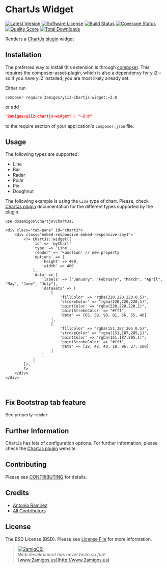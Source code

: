 ChartJs Widget
==============

[![Latest Version](https://img.shields.io/github/tag/2amigos/yii2-chartjs-widget.svg?style=flat-square&label=release)](https://github.com/2amigos/yii2-chartjs-widget/tags)
[![Software License](https://img.shields.io/badge/license-BSD-brightgreen.svg?style=flat-square)](LICENSE.md)
[![Build Status](https://img.shields.io/travis/2amigos/yii2-chartjs-widget/master.svg?style=flat-square)](https://travis-ci.org/2amigos/yii2-chartjs-widget)
[![Coverage Status](https://img.shields.io/scrutinizer/coverage/g/2amigos/yii2-chartjs-widget.svg?style=flat-square)](https://scrutinizer-ci.com/g/2amigos/yii2-chartjs-widget/code-structure)
[![Quality Score](https://img.shields.io/scrutinizer/g/2amigos/yii2-chartjs-widget.svg?style=flat-square)](https://scrutinizer-ci.com/g/2amigos/yii2-chartjs-widget)
[![Total Downloads](https://img.shields.io/packagist/dt/2amigos/yii2-chartjs-widget.svg?style=flat-square)](https://packagist.org/packages/2amigos/yii2-chartjs-widget)

Renders a [ChartJs plugin](http://www.chartjs.org/docs/) widget

Installation
------------
The preferred way to install this extension is through [composer](http://getcomposer.org/download/). This requires the 
composer-asset-plugin, which is also a dependency for yii2 – so if you have yii2 installed, you are most likely already 
set.


Either run

```
composer require 2amigos/yii2-chartjs-widget:~2.0
```
or add

```json
"2amigos/yii2-chartjs-widget" : "~2.0"
```

to the require section of your application's `composer.json` file.

Usage
-----
The following types are supported: 

- Line 
- Bar 
- Radar 
- Polar 
- Pie 
- Doughnut

The following example is using the `Line` type of chart. Please, check [ChartJs plugin](http://www.chartjs.org/docs/) 
documentation for the different types supported by the plugin.

```
use dosamigos\chartjs\ChartJs;

<div class="tab-pane" id="chart2">
    <div class="embed-responsive embed-responsive-2by1">
        <?= ChartJs::widget([
            'id' => 'myChart'
            'type' => 'Line',
            'render' => 'Function' // new property
            'options' => [
                'height' => 400,
                'width' => 400
            ],
            'data' => [
                'labels' => ["January", "February", "March", "April", "May", "June", "July"],
                'datasets' => [
                    [
                        'fillColor' => "rgba(220,220,220,0.5)",
                        'strokeColor' => "rgba(220,220,220,1)",
                        'pointColor' => "rgba(220,220,220,1)",
                        'pointStrokeColor' => "#fff",
                        'data' => [65, 59, 90, 81, 56, 55, 40]
                    ],
                    [
                        'fillColor' => "rgba(151,187,205,0.5)",
                        'strokeColor' => "rgba(151,187,205,1)",
                        'pointColor' => "rgba(151,187,205,1)",
                        'pointStrokeColor' => "#fff",
                        'data' => [28, 48, 40, 19, 96, 27, 100]
                    ]
                ]
            ]
        ]);
        ?>
    </div>
</div>



```

Fix Bootstrap tab feature
-------------------------
See property ```render```



Further Information
-------------------
ChartJs has lots of configuration options. For further information, please check the
[ChartJs plugin](http://www.chartjs.org/docs/) website.

Contributing
------------

Please see [CONTRIBUTING](CONTRIBUTING.md) for details.

Credits
-------

- [Antonio Ramirez](https://github.com/tonydspaniard)
- [All Contributors](../../contributors)

License
-------

The BSD License (BSD). Please see [License File](LICENSE.md) for more information.

> [![2amigOS!](http://www.gravatar.com/avatar/55363394d72945ff7ed312556ec041e0.png)](http://www.2amigos.us)  
<i>Web development has never been so fun!</i>  
[www.2amigos.us](http://www.2amigos.us)
